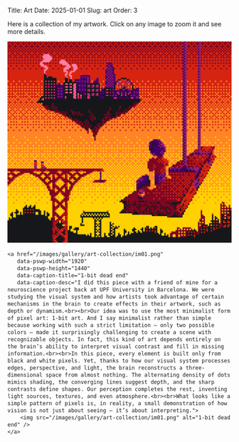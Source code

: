 Title: Art
Date: 2025-01-01
Slug: art
Order: 3

Here is a collection of my artwork. Click on any image to zoom it and see more details.

<!-- PhotoSwipe CSS -->
<link rel="stylesheet" href="https://cdnjs.cloudflare.com/ajax/libs/photoswipe/5.3.7/photoswipe.min.css">

<div class="gallery" id="my-gallery">
    <a href="/images/gallery/art-collection/im02.png"
       data-pswp-width="1600"
       data-pswp-height="1440"
       data-caption-title="Resurgence"
       data-caption-desc="This is my first attempt at creating pixelart with Aseprite. The color palette I used is Bubblegum, consisting of 16 colors, out of which I used 9. I wanted to experiment with new features like the gradient tool, and that is why I made the background a sunset. Also, I found this sort of reversed light source to be a fun challenge to improve my pixel art skills.<br><br>Seeing the animation feature also present in Aseprite, I would also love to turn this into an animated piece in the near future.">
        <img src="/images/gallery/art-collection/im02.png" alt="Resurgence" />
    </a>
    
    <a href="/images/gallery/art-collection/im01.png"
       data-pswp-width="1920"
       data-pswp-height="1440"
       data-caption-title="1-bit dead end"
       data-caption-desc="I did this piece with a friend of mine for a neuroscience project back at UPF University in Barcelona. We were studying the visual system and how artists took advantage of certain mechanisms in the brain to create effects in their artwork, such as depth or dynamism.<br><br>Our idea was to use the most minimalist form of pixel art: 1-bit art. And I say minimalist rather than simple because working with such a strict limitation — only two possible colors — made it surprisingly challenging to create a scene with recognizable objects. In fact, this kind of art depends entirely on the brain’s ability to interpret visual contrast and fill in missing information.<br><br>In this piece, every element is built only from black and white pixels. Yet, thanks to how our visual system processes edges, perspective, and light, the brain reconstructs a three-dimensional space from almost nothing. The alternating density of dots mimics shading, the converging lines suggest depth, and the sharp contrasts define shapes. Our perception completes the rest, inventing light sources, textures, and even atmosphere.<br><br>What looks like a simple pattern of pixels is, in reality, a small demonstration of how vision is not just about seeing — it’s about interpreting.">
        <img src="/images/gallery/art-collection/im01.png" alt="1-bit dead end" />
    </a>
    
</div>

<!-- PhotoSwipe JavaScript -->
<script type="module">
import PhotoSwipeLightbox from 'https://cdnjs.cloudflare.com/ajax/libs/photoswipe/5.3.7/photoswipe-lightbox.esm.min.js';

const lightbox = new PhotoSwipeLightbox({
  gallery: '#my-gallery',
  children: 'a',
  pswpModule: () => import('https://cdnjs.cloudflare.com/ajax/libs/photoswipe/5.3.7/photoswipe.esm.min.js'),
                  
  // Adjust padding for caption
  paddingFn: (viewportSize) => {
    const isMobile = window.innerWidth <= 768;
    const isPortrait = window.innerHeight > window.innerWidth;
    const captionPercent = (isMobile && isPortrait) ? 0.40 : 0.35;
    
    return {
      top: 10,
      bottom: Math.floor(viewportSize.y * captionPercent),
      left: 10,
      right: 10
    };
  },
  
  initialZoomLevel: 'fit',
  secondaryZoomLevel: 1.5,
  maxZoomLevel: 2.5,
  
  pinchToClose: true,
  closeOnVerticalDrag: true,
  
  bgOpacity: 0.9
});

// Add caption
lightbox.on('uiRegister', function() {
  lightbox.pswp.ui.registerElement({
    name: 'custom-caption',
    order: 9,
    isButton: false,
    appendTo: 'root',
    onInit: (el, pswp) => {
      lightbox.pswp.on('change', () => {
        const currSlideElement = lightbox.pswp.currSlide.data.element;
        if (currSlideElement) {
          const title = currSlideElement.getAttribute('data-caption-title') || '';
          const desc = currSlideElement.getAttribute('data-caption-desc') || '';
          
          let html = '';
          if (title) html = '<div class="caption-title">' + title + '</div>';
          if (desc) html += '<div class="caption-desc">' + desc + '</div>';
          
          el.innerHTML = html;
        }
      });
    }
  });
});

lightbox.init();

// Simple pan reset for mobile centering
lightbox.on('change', () => {
  if (window.innerWidth <= 768) {
    setTimeout(() => {
      const slide = lightbox.pswp.currSlide;
      if (slide && slide.content) {
        slide.content.pan.x = 0;
        slide.content.pan.y = 0;
        slide.content.applyCurrentZoomPan();
      }
    }, 50);
  }
});

// Allow scrolling in caption
lightbox.on('bindEvents', () => {
  const caption = document.querySelector('.pswp__custom-caption');
  if (caption) {
    caption.addEventListener('wheel', (e) => e.stopPropagation(), { passive: true });
    caption.addEventListener('touchmove', (e) => e.stopPropagation(), { passive: true });
  }
});
</script>

<style>
/* Caption container */
.pswp__custom-caption {
  background: rgba(0, 0, 0, 0.85);
  color: #fff;
  padding: 20px 30px;
  position: absolute;
  left: 0;
  bottom: 0;
  width: 100%;
  box-sizing: border-box;
  max-height: 35%;
  overflow-y: auto;
  overflow-x: hidden;
  -webkit-overflow-scrolling: touch;
  border-top: 2px solid rgba(255, 255, 255, 0.3);
  scrollbar-width: thin;
  scrollbar-color: rgba(255, 255, 255, 0.5) rgba(0, 0, 0, 0.3);
}

@media (max-width: 768px) {
  .pswp__custom-caption {
    max-height: 40%;
    padding: 15px 20px;
    font-size: 0.9em;
  }
  
  .pswp__custom-caption .caption-title {
    font-size: 1.2em !important;
    margin-bottom: 8px !important;
  }
  
  .pswp__custom-caption .caption-desc {
    font-size: 0.95em !important;
    line-height: 1.4 !important;
  }
}

.pswp__custom-caption::-webkit-scrollbar {
  width: 8px;
}

.pswp__custom-caption::-webkit-scrollbar-track {
  background: rgba(0, 0, 0, 0.3);
}

.pswp__custom-caption::-webkit-scrollbar-thumb {
  background: rgba(255, 255, 255, 0.5);
  border-radius: 4px;
}

.pswp__custom-caption .caption-title {
  font-size: 1.3em;
  font-weight: bold;
  margin-bottom: 10px;
}

.pswp__custom-caption .caption-desc {
  font-size: 1em;
  line-height: 1.5;
}
</style>

